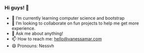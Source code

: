 ### Hi guys! 👋 

<!--
**Nessvh/Nessvh** is a ✨ _special_ ✨ repository because its `README.md` (this file) appears on your GitHub profile.
-->

- 🌱 I’m currently learning computer science and bootstrap
- 👯 I’m looking to collaborate on fun projects to help me get more experience.
- 💬 Ask me about anything!
- 📫 How to reach me: hello@vanessamar.com
- 😄 Pronouns: Nessvh
